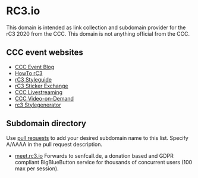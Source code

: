 # RC3.io
This domain is intended as link collection and subdomain provider for the rC3 2020 from the CCC. This domain is not anything official from the CCC.

## CCC event websites
- [CCC Event Blog](https://events.ccc.de/)
- [HowTo rC3](https://howto.rc3.world/)
- [rC3 Styleguide](https://styleguide.rc3.world/)
- [rC3 Sticker Exchange](https://stickeroperation.center/2020/10/26/c3-sticker-exchange/)
- [CCC Livestreaming](https://streaming.media.ccc.de/)
- [CCC Video-on-Demand](https://media.ccc.de/)
- [rc3 Stylegenerator](https://rc3.bleeptrack.de/)


## Subdomain directory
Use [pull requests](https://github.com/basisbit/rc3.github.io) to add your desired subdomain name to this list. Specify A/AAAA in the pull request description.
- [meet.rc3.io](https://meet.rc3.io) Forwards to senfcall.de, a donation based and GDPR compliant BigBlueButton service for thousands of concurrent users (100 max per session).
